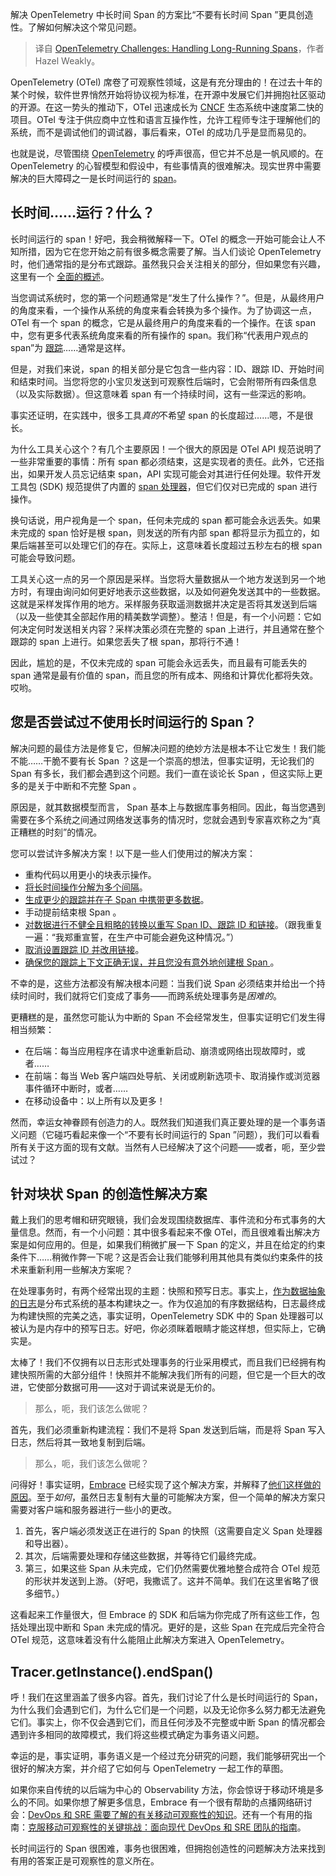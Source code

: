 
<!--
title: OpenTelemetry挑战：处理长时间运行的Span
cover: https://cdn.thenewstack.io/media/2024/10/8cc613c6-long-running-span-observability-challenge.jpg
-->

解决 OpenTelemetry 中长时间 Span 的方案比“不要有长时间 Span ”更具创造性。了解如何解决这个常见问题。

> 译自 [OpenTelemetry Challenges: Handling Long-Running Spans](https://thenewstack.io/opentelemetry-challenges-handling-long-running-spans/)，作者 Hazel Weakly。

OpenTelemetry (OTel) 席卷了可观察性领域，这是有充分理由的！在过去十年的某个时候，软件世界悄然开始将协议视为标准，在开源中发展它们并拥抱社区驱动的开源。在这一势头的推动下，OTel 迅速成长为 [CNCF](https://cncf.io/?utm_content=inline+mention) 生态系统中速度第二快的项目。OTel 专注于供应商中立性和语言互操作性，允许工程师专注于理解他们的系统，而不是调试他们的调试器，事后看来，OTel 的成功几乎是显而易见的。

也就是说，尽管围绕 [OpenTelemetry](https://thenewstack.io/what-is-opentelemetry-the-ultimate-guide/) 的呼声很高，但它并不总是一帆风顺的。在 OpenTelemetry 的心智模型和假设中，有些事情真的很难解决。现实世界中需要解决的巨大障碍之一是长时间运行的 [span](https://thenewstack.io/spans-what-are-they-and-why-should-mobile-engineers-care)。

## 长时间……运行？什么？

长时间运行的 span！好吧，我会稍微解释一下。OTel 的概念一开始可能会让人不知所措，因为它在您开始之前有很多概念需要了解。当人们谈论 OpenTelemetry 时，他们通常指的是分布式跟踪。虽然我只会关注相关的部分，但如果您有兴趣，这里有一个 [全面的概述](https://opentelemetry.io/docs/concepts/observability-primer/)。

当您调试系统时，您的第一个问题通常是“发生了什么操作？”。但是，从最终用户的角度来看，一个操作从系统的角度来看会转换为多个操作。为了协调这一点，OTel 有一个 span 的概念，它是从最终用户的角度来看的一个操作。在该 span 中，您有更多代表系统角度来看的所有操作的 span。我们称“代表用户观点的 span”为 [跟踪](https://thenewstack.io/5-user-flows-to-trace-in-your-mobile-app)……通常是这样。

但是，对我们来说，span 的相关部分是它包含一些内容：ID、跟踪 ID、开始时间和结束时间。当您将您的小宝贝发送到可观察性后端时，它会附带所有四条信息（以及实际数据）。但这意味着 span 有一个持续时间，这有一些深远的影响。

事实还证明，在实践中，很多工具*真的*不希望 span 的长度超过……嗯，不是很长。

为什么工具关心这个？有几个主要原因！一个很大的原因是 OTel API 规范说明了一些非常重要的事情：所有 span 都必须结束，这是实现者的责任。此外，它还指出，如果开发人员忘记结束 span，API 实现可能会对其进行任何处理。软件开发工具包 (SDK) 规范提供了内置的 [span 处理器](https://opentelemetry.io/docs/specs/otel/trace/sdk/#span-processor)，但它们仅对已完成的 span 进行操作。

换句话说，用户视角是一个 span，任何未完成的 span 都可能会永远丢失。如果未完成的 span 恰好是根 span，则发送的所有内部 span 都将显示为孤立的，如果后端甚至可以处理它们的存在。实际上，这意味着长度超过五秒左右的根 span 可能会导致问题。

工具关心这一点的另一个原因是采样。当您将大量数据从一个地方发送到另一个地方时，有理由询问如何更好地表示这些数据，以及如何避免发送其中的一些数据。这就是采样发挥作用的地方。采样服务获取遥测数据并决定是否将其发送到后端（以及一些使其全部起作用的精美数学调整）。整洁！但是，有一个小问题：它如何决定何时发送相关内容？采样决策必须在完整的 span 上进行，并且通常在整个跟踪的 span 上进行。如果您丢失了根 span，那将行不通！

因此，尴尬的是，不仅未完成的 span 可能会永远丢失，而且最有可能丢失的 span 通常是最有价值的 span，而且您的所有成本、网络和计算优化都将失效。哎哟。

## 您是否尝试过不使用长时间运行的 Span？

解决问题的最佳方法是修复它，但解决问题的绝妙方法是根本不让它发生！我们能不能……干脆不要有长 Span ？这是一个崇高的想法，但事实证明，无论我们的 Span 有多长，我们都会遇到这个问题。我们一直在谈论长 Span ，但这实际上更多的是关于中断和不完整 Span 。

原因是，就其数据模型而言， Span 基本上与数据库事务相同。因此，每当您遇到需要在多个系统之间通过网络发送事务的情况时，您就会遇到专家喜欢称之为“真正糟糕的时刻”的情况。

您可以尝试许多解决方案！以下是一些人们使用过的解决方案：

- 重构代码以用更小的块表示操作。
- [将长时间操作分解为多个间隔](https://www.honeycomb.io/blog/ask-miss-o11y-long-running-requests)。
- [生成更少的跟踪并在子 Span 中携带更多数据](https://opentelemetry.io/docs/specs/otel/context/api-propagators/#global-propagators)。
- 手动提前结束根 Span 。
- [对数据进行不健全且粗略的转换以重写 Span  ID、跟踪 ID 和链接](https://github.com/open-telemetry/opentelemetry-collector-contrib/tree/7ec6396c393c7456ddd03ce060a94e4a2d5b55fb/processor/transformprocessor#warnings)。（跟我重复一遍：“我郑重宣誓，在生产中可能会避免这种情况。”）
- [取消设置跟踪 ID 并改用链接](https://opentelemetry.io/docs/specs/otel/overview/#links-between-spans)。
- [确保您的跟踪上下文正确无误，并且您没有意外地创建根 Span ](https://www.iankduncan.com/articles/2023-08-28-opentelemetry-gotchas-phantom-spans)。

不幸的是，这些方法都没有解决根本问题：当我们说 Span 必须结束并给出一个持续时间时，我们就将它们变成了事务——而跨系统处理事务是*困难的*。

更糟糕的是，虽然您可能认为中断的 Span 不会经常发生，但事实证明它们发生得相当频繁：

- 在后端：每当应用程序在请求中途重新启动、崩溃或网络出现故障时，或者……
- 在前端：每当 Web 客户端四处导航、关闭或刷新选项卡、取消操作或浏览器事件循环中断时，或者……
- 在移动设备中：以上所有以及更多！

然而，幸运女神眷顾有创造力的人。既然我们知道我们真正要处理的是一个事务语义问题（它碰巧看起来像一个“不要有长时间运行的 Span ”问题），我们可以看看所有关于这方面的现有文献。当然有人已经解决了这个问题——或者，呃，至少尝试过？

## 针对块状 Span 的创造性解决方案

戴上我们的思考帽和研究眼镜，我们会发现围绕数据库、事件流和分布式事务的大量信息。然而，有一个小问题：其中很多看起来不像 OTel，而且很难看出解决方案是如何应用的。但是，如果我们稍微扩展一下 Span 的定义，并且在给定的约束条件下……稍微作弊一下呢？这是否会让我们能够利用其他具有类似约束条件的技术来重新利用一些解决方案呢？

在处理事务时，有两个经常出现的主题：快照和预写日志。事实上，[作为数据抽象的日志](https://engineering.linkedin.com/distributed-systems/log-what-every-software-engineer-should-know-about-real-time-datas-unifying)是分布式系统的基本构建块之一。作为仅追加的有序数据结构，日志最终成为构建快照的完美之选，事实证明，OpenTelemetry SDK 中的 Span 处理器可以被认为是内存中的预写日志。好吧，你必须眯着眼睛才能这样想，但实际上，它确实是。

太棒了！我们不仅拥有以日志形式处理事务的行业采用模式，而且我们已经拥有构建快照所需的大部分组件！快照并不能解决我们所有的问题，但它是一个巨大的改进，它使部分数据可用——这对于调试来说是无价的。

> 那么，呃，我们该怎么做呢？

首先，我们必须重新构建流程：我们不是将 Span 发送到后端，而是将 Span 写入日志，然后将其一致地复制到后端。

> 那么，呃，我们该怎么做呢？

问得好！事实证明，[Embrace](https://embrace.io/?utm_source=the-new-stack&utm_medium=paid&utm_campaign=long-running-spans) 已经实现了这个解决方案，并解释了[他们这样做的原因](https://www.cncf.io/blog/2024/06/14/why-embrace-created-span-snapshots-for-mobile-observability-with-opentelemetry/)。至于*如何*，虽然日志复制有大量的可能解决方案，但一个简单的解决方案只需要对客户端和服务器进行一些小的更改。

1. 首先，客户端必须发送正在进行的 Span 的快照（这需要自定义 Span 处理器和导出器）。
2. 其次，后端需要处理和存储这些数据，并等待它们最终完成。
3. 第三，如果这些 Span 从未完成，它们仍然需要优雅地整合成符合 OTel 规范的形状并发送到上游。（好吧，我撒谎了。这并不简单。我们在这里省略了很多细节。）

这看起来工作量很大，但 Embrace 的 SDK 和后端为你完成了所有这些工作，包括处理出现中断和 Span 未完成的情况。更好的是，这些 Span 在完成后完全符合 OTel 规范，这意味着没有什么能阻止此解决方案进入 OpenTelemetry。

## Tracer.getInstance().endSpan()

呼！我们在这里涵盖了很多内容。首先，我们讨论了什么是长时间运行的 Span，为什么我们会遇到它们，为什么它们是一个问题，以及无论你多么努力都无法避免它们。事实上，你不仅会遇到它们，而且任何涉及不完整或中断 Span 的情况都会遇到许多相同的故障模式，我们将这些模式确定为事务语义问题。

幸运的是，事实证明，事务语义是一个经过充分研究的问题，我们能够研究出一个很好的解决方案，并介绍了它如何与 OpenTelemetry 一起工作的草图。

如果你来自传统的以后端为中心的 Observability 方法，你会惊讶于移动环境是多么的不同。如果你想了解更多信息，Embrace 有一个很有帮助的点播网络研讨会：[DevOps 和 SRE 需要了解的有关移动可观察性的知识](https://get.embrace.io/mobile-devops-sre/?utm_source=the-new-stack&utm_medium=paid&utm_campaign=long-running-spans)。还有一个有用的指南：[克服移动可观察性的关键挑战：面向现代 DevOps 和 SRE 团队的指南](https://get.embrace.io/mobile-observability-guide?utm_source=the-new-stack&utm_medium=paid&utm_campaign=long-running-spans)。

长时间运行的 Span 很困难，事务也很困难，但拥抱创造性的问题解决方法来找到有用的答案正是可观察性的意义所在。

